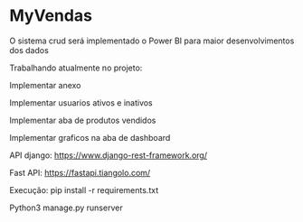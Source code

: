 # MyVendas
O sistema crud será implementado o Power BI para maior desenvolvimentos dos dados

Trabalhando atualmente no projeto:

Implementar anexo

Implementar usuarios ativos e inativos

Implementar aba de produtos vendidos

Implementar graficos na aba de dashboard

API django:
https://www.django-rest-framework.org/

Fast API:
https://fastapi.tiangolo.com/


Execução: pip install -r requirements.txt

Python3 manage.py runserver
